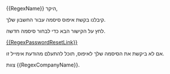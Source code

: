 {{RegexName}} היקר,

קיבלנו בקשת איפוס סיסמה עבור החשבון שלך.

לחץ על הקישור הבא כדי לבחור סיסמה חדשה.

<a href="{{RegexPasswordResetLink}}">{{RegexPasswordResetLink}}</a>

אם לא ביקשת את הסיסמה שלך לאיפוס, תוכל להתעלם מהודעת אימייל זו.

צוות {{RegexCompanyName}}.
